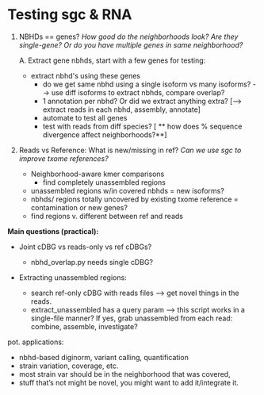 # Testing sgc & RNA


    
1. NBHDs == genes? 
_How good do the neighborhoods look? Are they single-gene? Or do you have multiple genes in same neighborhood?_

    A. Extract gene nbhds, start with a few genes for testing:
        
	- extract nbhd's using these genes
        - do we get same nbhd using a single isoform vs many isoforms?
          --> use diff isoforms to extract nbhds, compare overlap?
        - 1 annotation per nbhd? Or did we extract anything extra?
             [--> extract reads in each nbhd, assembly, annotate]
        - automate to test all genes
        - test with reads from diff species? [ ** how does % sequence divergence affect neighborhoods?**]

2. Reads vs Reference: What is new/missing in ref?
_Can we use sgc to improve txome references?_
    
    -  Neighborhood-aware kmer comparisons
     	- find completely unassembled regions
	  - unassembled regions w/in covered nbhds = new isoforms?
	  - nbhds/ regions totally uncovered by existing txome reference = contamination or new genes?
	- find regions v. different between ref and reads


**Main questions (practical):**

- Joint cDBG vs reads-only vs ref cDBGs?
	
	- nbhd_overlap.py needs single cDBG?

- Extracting unassembled regions:
	
	- search ref-only cDBG with reads files --> get novel things in the reads.
	- extract_unassembled has a query param --> this script works in a single-file manner? If yes, grab unassembled from each read:  combine, assemble, investigate?
	
pot. applications:

 - nbhd-based diginorm, variant calling, quantification 
 - strain variation, coverage, etc.
 - most strain var should be in the neighborhood that was covered,
 - stuff that’s not might be novel, you might want to add it/integrate it.
